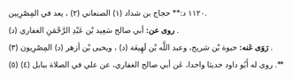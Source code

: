 ١١٢٠ د:** حجاج بن شداد (١) الصنعاني (٢) ، يعد في المِصْرِيين.

**روى عن:** أبي صالح سَعِيد بْن عَبْدِ الرَّحْمَنِ الغفاري (د) .

**رَوَى عَنه:** حيوة بْن شريح، وعبد اللَّه بْن لَهِيعَة (د) ، ويحيى بْن أزهر (د) المِصْرِيون (٣) .

روى له أَبُو داود حديثا واحدا، عَن أبي صالح الغفاري، عن علي في الصلاة ببابل (٤) (٥) .**